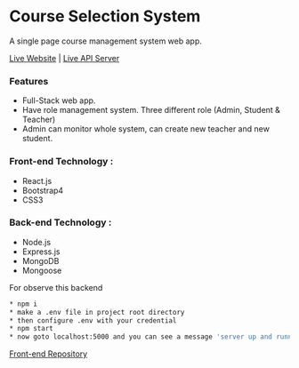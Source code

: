 # Course Selection System 

A single page course management system web app.

[Live Website](https://cms-as.web.app/) | [Live API Server](https://school-management-as.herokuapp.com/) 

### Features
* Full-Stack web app.
*	Have role management system. Three different role (Admin, Student & Teacher)
*	Admin can monitor whole system, can create new teacher and new student.

### Front-end Technology :
* React.js
* Bootstrap4
* CSS3

### Back-end Technology :
* Node.js 
* Express.js
* MongoDB
* Mongoose

For observe this backend
 ``` bash 
 * npm i
 * make a .env file in project root directory
 * then configure .env with your credential 
 * npm start 
 * now goto localhost:5000 and you can see a message 'server up and running'
 ```

[Front-end Repository](https://github.com/anik1612/course-selection-system-client)
